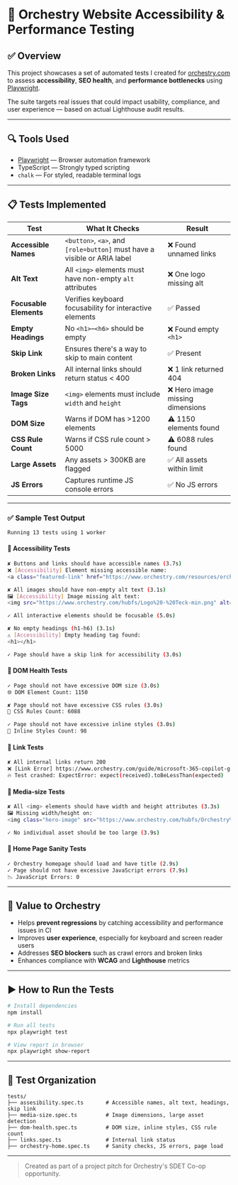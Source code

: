# 🧪 Orchestry Website Accessibility & Performance Testing

## ✅ Overview
This project showcases a set of automated tests I created for [orchestry.com](https://www.orchestry.com) to assess **accessibility**, **SEO health**, and **performance bottlenecks** using [Playwright](https://playwright.dev).

The suite targets real issues that could impact usability, compliance, and user experience — based on actual Lighthouse audit results.

---

## 🔍 Tools Used
- [Playwright](https://playwright.dev) — Browser automation framework
- TypeScript — Strongly typed scripting
- `chalk` — For styled, readable terminal logs

---

## 📋 Tests Implemented

| Test | What It Checks | Result |
|------|----------------|--------|
| **Accessible Names** | `<button>`, `<a>`, and `[role=button]` must have a visible or ARIA label | ❌ Found unnamed links
| **Alt Text** | All `<img>` elements must have non-empty `alt` attributes | ❌ One logo missing alt
| **Focusable Elements** | Verifies keyboard focusability for interactive elements | ✅ Passed
| **Empty Headings** | No `<h1>`–`<h6>` should be empty | ❌ Found empty `<h1>`
| **Skip Link** | Ensures there's a way to skip to main content | ✅ Present
| **Broken Links** | All internal links should return status < 400 | ❌ 1 link returned 404
| **Image Size Tags** | `<img>` elements must include `width` and `height` | ❌ Hero image missing dimensions
| **DOM Size** | Warns if DOM has >1200 elements | ⚠️ 1150 elements found
| **CSS Rule Count** | Warns if CSS rule count > 5000 | ⚠️ 6088 rules found
| **Large Assets** | Any assets > 300KB are flagged | ✅ All assets within limit
| **JS Errors** | Captures runtime JS console errors | ✅ No JS errors

---

### ✅ Sample Test Output

```bash
Running 13 tests using 1 worker
```

#### 🔎 Accessibility Tests
```bash
✘ Buttons and links should have accessible names (3.7s)
❌ [Accessibility] Element missing accessible name:
<a class="featured-link" href="https://www.orchestry.com/resources/orchestry-features-sheet/?hsLang=en"></a>

✘ All images should have non-empty alt text (3.1s)
🖼️ [Accessibility] Image missing alt text:
<img src="https://www.orchestry.com/hubfs/Logo%20-%20Teck-min.png" alt="" class="logo">

✓ All interactive elements should be focusable (5.0s)

✘ No empty headings (h1-h6) (3.1s)
⚠️ [Accessibility] Empty heading tag found:
<h1></h1>

✓ Page should have a skip link for accessibility (3.0s)
```

#### 🔎 DOM Health Tests
```bash
✓ Page should not have excessive DOM size (3.0s)
🌐 DOM Element Count: 1150

✘ Page should not have excessive CSS rules (3.0s)
📏 CSS Rules Count: 6088

✓ Page should not have excessive inline styles (3.0s)
📐 Inline Styles Count: 98
```

#### 🔎 Link Tests
```bash
✘ All internal links return 200
❌ [Link Error] https://www.orchestry.com/guide/microsoft-365-copilot-guide-for-executives?hsLang=en returned status 404
🔥 Test crashed: ExpectError: expect(received).toBeLessThan(expected)
```

#### 🔎 Media-size Tests
```bash
✘ All <img> elements should have width and height attributes (3.3s)
🖼️ Missing width/height on:
<img class="hero-image" src="https://www.orchestry.com/hubfs/Orchestry%20-%20Hero%20Platform%20001.svg" width="600" alt="Orchestry - Hero Platform 001">

✓ No individual asset should be too large (3.9s)
```

#### 🔎 Home Page Sanity Tests
```bash
✓ Orchestry homepage should load and have title (2.9s)
✓ Page should not have excessive JavaScript errors (7.9s)
📉 JavaScript Errors: 0
```

---

## 🧠 Value to Orchestry
- Helps **prevent regressions** by catching accessibility and performance issues in CI
- Improves **user experience**, especially for keyboard and screen reader users
- Addresses **SEO blockers** such as crawl errors and broken links
- Enhances compliance with **WCAG** and **Lighthouse** metrics

---

## ▶️ How to Run the Tests

```bash
# Install dependencies
npm install

# Run all tests
npx playwright test

# View report in browser
npx playwright show-report
```

---

## 📂 Test Organization

```
tests/
├── assesibility.spec.ts       # Accessible names, alt text, headings, skip link
├── media-size.spec.ts         # Image dimensions, large asset detection
├── dom-health.spec.ts         # DOM size, inline styles, CSS rule count
├── links.spec.ts              # Internal link status
├── orchestry-home.spec.ts     # Sanity checks, JS errors, page load
```


---

> Created as part of a project pitch for Orchestry's SDET Co-op opportunity.
